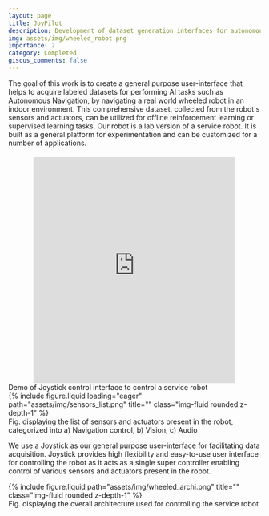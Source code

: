```yaml
---
layout: page
title: JoyPilot
description: Development of dataset generation interfaces for autonomous navigation of wheeled robots
img: assets/img/wheeled_robot.png
importance: 2
category: Completed
giscus_comments: false
---
```

The goal of this work is to create a general purpose user-interface that helps to acquire labeled datasets for
performing AI tasks such as Autonomous Navigation, by navigating a real world wheeled robot in an
indoor environment. This comprehensive dataset, collected from the robot's sensors and actuators, can be utilized for offline reinforcement learning or supervised learning tasks. 
Our robot is a lab version of a service robot. It is built as a general platform for
experimentation and can be customized for a number of applications.

<div style="display: flex; justify-content: center; margin-top: 20px;">
    <iframe src="https://www.youtube.com/embed/l8ZkpbIXRls" style="width: 80%; height: 450px; max-width: 100%;" frameborder="0" allowfullscreen></iframe>
</div>
<div class="caption">
    Demo of Joystick control interface to control a service robot
</div>
<div class="row justify-content-sm-center">
    <div class="col-sm-8 mt-3 mt-md-0">
        {% include figure.liquid loading="eager" path="assets/img/sensors_list.png" title="" class="img-fluid rounded z-depth-1" %}
    </div>
</div>
<div class="caption">
    Fig. displaying the list of sensors and actuators present in the robot, categorized into a) Navigation control, b) Vision, c) Audio
</div>

We use a Joystick as our general purpose user-interface for facilitating data acquisition. Joystick provides 
high flexibility and easy-to-use user interface for controlling the robot as it acts as a single super controller enabling control of various sensors and
actuators present in the robot. 

<div class="row justify-content-sm-center">
    <div class="col-sm-8 mt-3 mt-md-0">
        {% include figure.liquid path="assets/img/wheeled_archi.png" title="" class="img-fluid rounded z-depth-1" %}
    </div>
</div>
<div class="caption">
    Fig. displaying the overall architecture used for controlling the service robot
</div>



